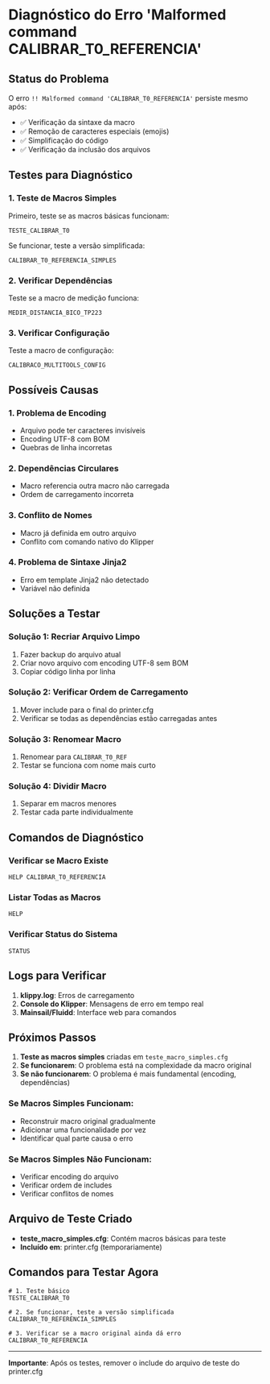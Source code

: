 # Diagnóstico do Erro 'Malformed command CALIBRAR_T0_REFERENCIA'

## Status do Problema

O erro `!! Malformed command 'CALIBRAR_T0_REFERENCIA'` persiste mesmo após:
- ✅ Verificação da sintaxe da macro
- ✅ Remoção de caracteres especiais (emojis)
- ✅ Simplificação do código
- ✅ Verificação da inclusão dos arquivos

## Testes para Diagnóstico

### 1. Teste de Macros Simples

Primeiro, teste se as macros básicas funcionam:

```gcode
TESTE_CALIBRAR_T0
```

Se funcionar, teste a versão simplificada:

```gcode
CALIBRAR_T0_REFERENCIA_SIMPLES
```

### 2. Verificar Dependências

Teste se a macro de medição funciona:

```gcode
MEDIR_DISTANCIA_BICO_TP223
```

### 3. Verificar Configuração

Teste a macro de configuração:

```gcode
CALIBRACO_MULTITOOLS_CONFIG
```

## Possíveis Causas

### 1. Problema de Encoding
- Arquivo pode ter caracteres invisíveis
- Encoding UTF-8 com BOM
- Quebras de linha incorretas

### 2. Dependências Circulares
- Macro referencia outra macro não carregada
- Ordem de carregamento incorreta

### 3. Conflito de Nomes
- Macro já definida em outro arquivo
- Conflito com comando nativo do Klipper

### 4. Problema de Sintaxe Jinja2
- Erro em template Jinja2 não detectado
- Variável não definida

## Soluções a Testar

### Solução 1: Recriar Arquivo Limpo

1. Fazer backup do arquivo atual
2. Criar novo arquivo com encoding UTF-8 sem BOM
3. Copiar código linha por linha

### Solução 2: Verificar Ordem de Carregamento

1. Mover include para o final do printer.cfg
2. Verificar se todas as dependências estão carregadas antes

### Solução 3: Renomear Macro

1. Renomear para `CALIBRAR_T0_REF`
2. Testar se funciona com nome mais curto

### Solução 4: Dividir Macro

1. Separar em macros menores
2. Testar cada parte individualmente

## Comandos de Diagnóstico

### Verificar se Macro Existe
```gcode
HELP CALIBRAR_T0_REFERENCIA
```

### Listar Todas as Macros
```gcode
HELP
```

### Verificar Status do Sistema
```gcode
STATUS
```

## Logs para Verificar

1. **klippy.log**: Erros de carregamento
2. **Console do Klipper**: Mensagens de erro em tempo real
3. **Mainsail/Fluidd**: Interface web para comandos

## Próximos Passos

1. **Teste as macros simples** criadas em `teste_macro_simples.cfg`
2. **Se funcionarem**: O problema está na complexidade da macro original
3. **Se não funcionarem**: O problema é mais fundamental (encoding, dependências)

### Se Macros Simples Funcionam:
- Reconstruir macro original gradualmente
- Adicionar uma funcionalidade por vez
- Identificar qual parte causa o erro

### Se Macros Simples Não Funcionam:
- Verificar encoding do arquivo
- Verificar ordem de includes
- Verificar conflitos de nomes

## Arquivo de Teste Criado

- **teste_macro_simples.cfg**: Contém macros básicas para teste
- **Incluído em**: printer.cfg (temporariamente)

## Comandos para Testar Agora

```gcode
# 1. Teste básico
TESTE_CALIBRAR_T0

# 2. Se funcionar, teste a versão simplificada
CALIBRAR_T0_REFERENCIA_SIMPLES

# 3. Verificar se a macro original ainda dá erro
CALIBRAR_T0_REFERENCIA
```

---
**Importante**: Após os testes, remover o include do arquivo de teste do printer.cfg